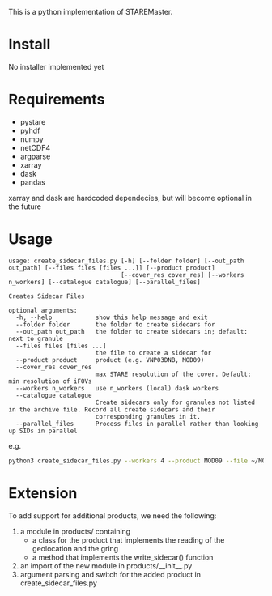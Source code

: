 This is a python implementation of STAREMaster.


# Install
No installer implemented yet

# Requirements

* pystare
* pyhdf
* numpy
* netCDF4
* argparse
* xarray
* dask
* pandas

xarray and dask are hardcoded dependecies, but will become optional in the future

# Usage

```
usage: create_sidecar_files.py [-h] [--folder folder] [--out_path out_path] [--files files [files ...]] [--product product]
                               [--cover_res cover_res] [--workers n_workers] [--catalogue catalogue] [--parallel_files]

Creates Sidecar Files

optional arguments:
  -h, --help            show this help message and exit
  --folder folder       the folder to create sidecars for
  --out_path out_path   the folder to create sidecars in; default: next to granule
  --files files [files ...]
                        the file to create a sidecar for
  --product product     product (e.g. VNP03DNB, MOD09)
  --cover_res cover_res
                        max STARE resolution of the cover. Default: min resolution of iFOVs
  --workers n_workers   use n_workers (local) dask workers
  --catalogue catalogue
                        Create sidecars only for granules not listed in the archive file. Record all create sidecars and their
                        corresponding granules in it.
  --parallel_files      Process files in parallel rather than looking up SIDs in parallel

```

e.g.

```bash
python3 create_sidecar_files.py --workers 4 --product MOD09 --file ~/MOD09.A2019317.0815.006.2019319020759.hdf
```

# Extension
To add support for additional products, we need the following:

1. a module in products/ containing 
    * a class for the product that implements the reading of the geolocation and the gring 
    * a method that implements the write_sidecar() function
2. an import of the new module in products/\_\_init\_\_.py
3. argument parsing and switch for the added product in create_sidecar_files.py


